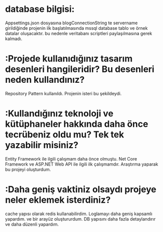 # database bilgisi:
Appsettings.json dosyasına blogConnectionString te servername girildiğinde projenin ilk başlatılmasında  mssql database tablo ve örnek datalar oluşacaktır. bu nedenle veritabanı scriptleri paylaşılmasına gerek kalmadı.

# :Projede kullanıdığınız tasarım desenleri hangileridir? Bu desenleri neden kullandınız?
Repository Pattern kullanıldı. Projenin isteri bu şekildeydi.

# :Kullandığınız teknoloji ve kütüphaneler hakkında daha önce tecrübeniz oldu mu? Tek tek yazabilir misiniz?
Entity Framework ile ilgili çalışmam daha önce olmuştu.
Net Core Framework ve ASP.NET Web API ile ilgili ilk çalışmamdır. Araştırma yaparak bu projeyi oluşturdum.

# :Daha geniş vaktiniz olsaydı projeye neler eklemek isterdiniz?
cache yapısı olarak redis kullanabilirdim. Loglamayı daha geniş kapsamlı yapardım.
ve bir arayüz oluştururdum. DB yapısını daha fazla detaylandırır ve daha düzenli yapardım.
